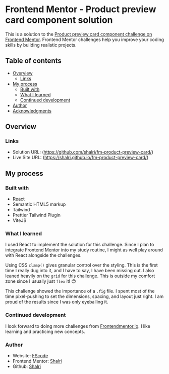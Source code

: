 # Frontend Mentor - Product preview card component solution

This is a solution to the [Product preview card component challenge on Frontend Mentor](https://www.frontendmentor.io/challenges/product-preview-card-component-GO7UmttRfa). Frontend Mentor challenges help you improve your coding skills by building realistic projects.

## Table of contents

- [Overview](#overview)
  - [Links](#links)
- [My process](#my-process)
  - [Built with](#built-with)
  - [What I learned](#what-i-learned)
  - [Continued development](#continued-development)
- [Author](#author)
- [Acknowledgments](#acknowledgments)

## Overview

### Links

- Solution URL: (https://github.com/shalri/fm-product-preview-card/)
- Live Site URL: (https://shalri.github.io/fm-product-preview-card/)

## My process

### Built with

- React
- Semantic HTML5 markup
- Tailwind
- Prettier Tailwind Plugin
- ViteJS

### What I learned

I used React to implement the solution for this challenge. Since I plan
to integrate Frontend Mentor into my study routine, I might as well play around
with React alongside the challenges.

Using CSS `clamp()` gives granular control over the styling. This is the first
time I really dug into it, and I have to say, I have been missing out. I also
leaned heavily on the `grid` for this challenge. This is outside my comfort zone
since I usually just `flex` it! 😊

This challenge showed the importance of a `.fig` file. I spent most of the time
pixel-pushing to set the dimensions, spacing, and layout just right. I am proud of the results since I was only eyeballing it.

### Continued development

I look forward to doing more challenges from [Frontendmentor.io](https://www.frontendmentor.io). I like learning and practicing new concepts.

### Author

- Website: [FScode](https://shalri.github.io/fscode/)
- Frontend Mentor: [Shalri](https://www.frontendmentor.io/profile/shalri)
- Github: [Shalri](https://github.com/shalri)
